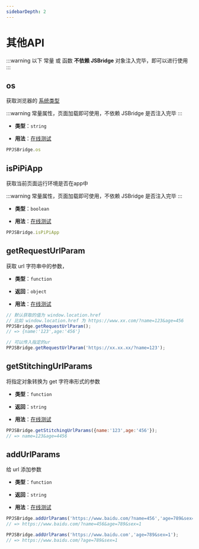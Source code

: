 ```yaml
---
sidebarDepth: 2
---
```


# 其他API
:::warning
以下 常量 或 函数 **不依赖 JSBridge**  对象注入完毕，即可以进行使用
:::
## os
获取浏览器的 [系统类型](https://app.apeiwan.com)

:::warning
常量属性，页面加载即可使用，不依赖 JSBridge 是否注入完毕
:::

- **类型**：`string`

- **用法**：[在线测试](/run/#调用接口-invoke)
```js
PPJSBridge.os 
```

## isPiPiApp
获取当前页面运行环境是否在app中

:::warning
常量属性，页面加载即可使用，不依赖 JSBridge 是否注入完毕
:::

- **类型**：`boolean`

- **用法**：[在线测试](/run/#调用接口-invoke)

```js
PPJSBridge.isPiPiApp 
```

## getRequestUrlParam
获取 url 字符串中的参数，

- **类型**：`function`

- **返回**：`object`

- **用法**：[在线测试](/run/#调用接口-invoke)

```js
// 默认获取的值为 window.location.href
// 比如 window.location.href 为 https://www.xx.com/?name=123&age=456
PPJSBridge.getRequestUrlParam();
// => {name:'123',age:'456'}

// 可以传入指定的ur
PPJSBridge.getRequestUrlParam('https://xx.xx.xx/?name=123');
```

## getStitchingUrlParams
将指定对象转换为 get 字符串形式的参数

- **类型**：`function`

- **返回**：`string`

- **用法**：[在线测试](/run/#调用接口-invoke)

```js
PPJSBridge.getStitchingUrlParams({name:'123',age:'456'});
// => name=123&age=4456
```

## addUrlParams
给 url 添加参数

- **类型**：`function`

- **返回**：`string`

- **用法**：[在线测试](/run/#调用接口-invoke)

```js
PPJSBridge.addUrlParams('https://www.baidu.com/?name=456','age=789&sex=1');
// => https://www.baidu.com/?name=456&age=789&sex=1

PPJSBridge.addUrlParams('https://www.baidu.com','age=789&sex=1');
// => https://www.baidu.com/?age=789&sex=1
```
